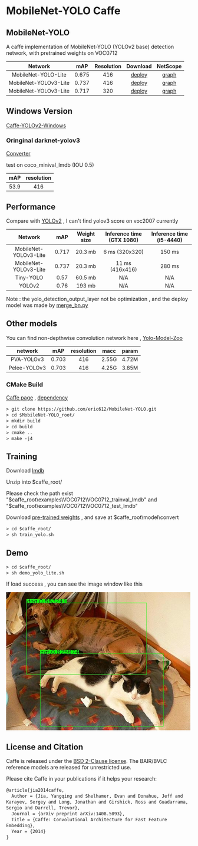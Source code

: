 # MobileNet-YOLO Caffe

## MobileNet-YOLO 

A caffe implementation of MobileNet-YOLO (YOLOv2 base) detection network, with pretrained weights on VOC0712 

Network|mAP|Resolution|Download|NetScope|
:---:|:---:|:---:|:---:|:---:
MobileNet-YOLO-Lite|0.675|416|[deploy](models/yolov2/)|[graph](http://ethereon.github.io/netscope/#/gist/11229dc092ef68d3b37f37ce4d9cdec8)
MobileNet-YOLOv3-Lite|0.737|416|[deploy](models/yolov3/)|[graph](http://ethereon.github.io/netscope/#/gist/f308433ad8ba69e5a4e36d02482f8829)|
MobileNet-YOLOv3-Lite|0.717|320|[deploy](models/yolov3/)|[graph](http://ethereon.github.io/netscope/#/gist/f308433ad8ba69e5a4e36d02482f8829)|

## Windows Version

[Caffe-YOLOv2-Windows](https://github.com/eric612/Caffe-YOLOv2-Windows)

### Oringinal darknet-yolov3

[Converter](models/darknet_yolov3)

test on coco_minival_lmdb (IOU 0.5)

mAP|resolution
:---:|:---:
53.9|416

## Performance

Compare with [YOLOv2](https://pjreddie.com/darknet/yolov2/) , I can't find yolov3 score on voc2007 currently 

Network|mAP|Weight size|Inference time (GTX 1080)|Inference time (i5-4440)
:---:|:---:|:---:|:---:|:---:
MobileNet-YOLOv3-Lite|0.717|20.3 mb|6 ms (320x320)|150 ms
MobileNet-YOLOv3-Lite|0.737|20.3 mb|11 ms (416x416)|280 ms
Tiny-YOLO|0.57|60.5 mb|N/A|N/A
YOLOv2|0.76|193 mb|N/A|N/A

Note :  the yolo_detection_output_layer not be optimization , and the deploy model was made by [merge_bn.py](https://github.com/chuanqi305/MobileNet-SSD/blob/master/merge_bn.py)

## Other models

You can find non-depthwise convolution network here , [Yolo-Model-Zoo](https://github.com/eric612/Yolo-Model-Zoo.git)

network|mAP|resolution|macc|param|
:---:|:---:|:---:|:---:|:---:|
PVA-YOLOv3|0.703|416|2.55G|4.72M|
Pelee-YOLOv3|0.703|416|4.25G|3.85M|

### CMake Build

[Caffe page](http://caffe.berkeleyvision.org/installation.html#compilation) , [dependency](https://docs.google.com/document/d/1n-WVIOrqadoIiRD-PW7RGb5LKOKP0y0Pms7svbZ3Zqw/edit?usp=sharing)

```
> git clone https://github.com/eric612/MobileNet-YOLO.git 
> cd $MobileNet-YOLO_root/
> mkdir build
> cd build
> cmake ..
> make -j4
```

## Training 

Download [lmdb](https://drive.google.com/open?id=19pBP1NwomDvm43xxgDaRuj_X4KubwuCZ)

Unzip into $caffe_root/ 

Please check the path exist "$caffe_root\examples\VOC0712\VOC0712_trainval_lmdb" and "$caffe_root\examples\VOC0712\VOC0712_test_lmdb"

Download [pre-trained weights](https://drive.google.com/file/d/141AVMm_h8nv3RpgylRyhUYb4w8rEguLM/view?usp=sharing) , and save at $caffe_root\model\convert

```
> cd $caffe_root/
> sh train_yolo.sh
```



## Demo

```
> cd $caffe_root/
> sh demo_yolo_lite.sh
```
If load success , you can see the image window like this 

![alt tag](00002.jpg)


## License and Citation

Caffe is released under the [BSD 2-Clause license](https://github.com/BVLC/caffe/blob/master/LICENSE).
The BAIR/BVLC reference models are released for unrestricted use.

Please cite Caffe in your publications if it helps your research:

    @article{jia2014caffe,
      Author = {Jia, Yangqing and Shelhamer, Evan and Donahue, Jeff and Karayev, Sergey and Long, Jonathan and Girshick, Ross and Guadarrama, Sergio and Darrell, Trevor},
      Journal = {arXiv preprint arXiv:1408.5093},
      Title = {Caffe: Convolutional Architecture for Fast Feature Embedding},
      Year = {2014}
    }
